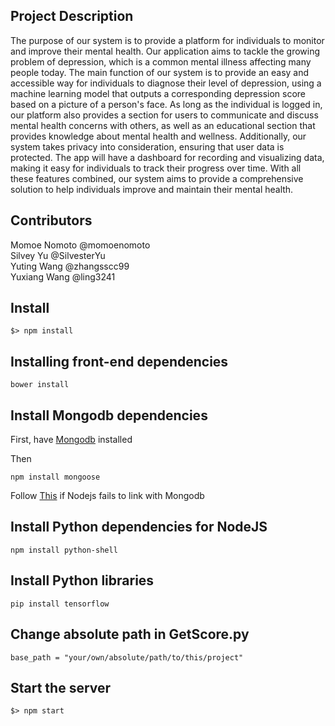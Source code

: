 ## Project Description
The purpose of our system is to provide a platform for individuals to monitor and improve their mental health. Our application aims to tackle the growing problem of depression, which is a common mental illness affecting many people today. The main function of our system is to provide an easy and accessible way for individuals to diagnose their level of depression, using a machine learning model that outputs a corresponding depression score based on a picture of a person's face. As long as the individual is logged in, our platform also provides a section for users to communicate and discuss mental health concerns with others, as well as an educational section that provides knowledge about mental health and wellness. Additionally, our system takes privacy into consideration, ensuring that user data is protected. The app will have a dashboard for recording and visualizing data, making it easy for individuals to track their progress over time. With all these features combined, our system aims to provide a comprehensive solution to help individuals improve and maintain their mental health.

## Contributors
Momoe Nomoto @momoenomoto  
Silvey Yu @SilvesterYu  
Yuting Wang @zhangsscc99  
Yuxiang Wang @ling3241  

## Install

```
$> npm install
```

## Installing front-end dependencies
```
bower install
```

## Install Mongodb dependencies

First, have [Mongodb](https://www.mongodb.com/try/download/community) installed

Then
```
npm install mongoose
```

Follow [This](https://mongoosejs.com/docs/connections.html) if Nodejs fails to link with Mongodb

## Install Python dependencies for NodeJS

```
npm install python-shell
```

## Install Python libraries
```
pip install tensorflow
```

## Change absolute path in GetScore.py
```
base_path = "your/own/absolute/path/to/this/project"
```

## Start the server
```
$> npm start
```
